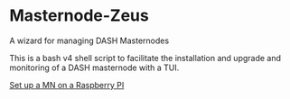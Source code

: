 # Masternode-Zeus
A wizard for managing DASH Masternodes


This is a bash v4 shell script to facilitate the installation and upgrade and monitoring of a DASH masternode with a TUI.




[Set up a MN on a Raspberry PI](Home-MN-on-a-Raspberry-Pi.md)

